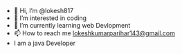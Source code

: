 - 👋 Hi, I’m @lokesh817
- 👀 I’m interested in coding
- 🌱 I’m currently learning web Devlopment
- 📫 How to reach me lokeshkumarparihar143@gmail.com
- I am a java Developer
<!---
lokesh817/lokesh817 is a ✨ special ✨ repository because its `README.md` (this file) appears on your GitHub profile.
You can click the Preview link to take a look at your changes.
--->

